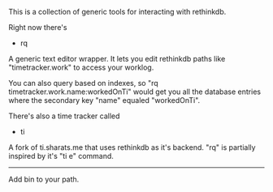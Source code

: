 This is a collection of generic tools for interacting with rethinkdb.

Right now there's

 - rq

A generic text editor wrapper. It lets you edit rethinkdb paths like
"timetracker.work" to access your worklog.

You can also query based on indexes, so "rq timetracker.work.name:workedOnTi"
would get you all the database entries where the secondary key "name" equaled
"workedOnTi".

There's also a time tracker called

 - ti

A fork of ti.sharats.me that uses rethinkdb as it's backend. "rq" is partially
inspired by it's "ti e" command.

---

Add bin to your path.
